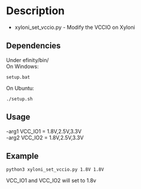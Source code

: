 Description
===========
* xyloni_set_vccio.py - Modify the VCCIO on Xyloni <br/>


## Dependencies
Under efinity/bin/ <br/>
On Windows:
```
setup.bat
```

On Ubuntu:
```
./setup.sh
```

## Usage
-arg1 VCC_IO1 = 1.8V,2.5V,3.3V<br/>
-arg2 VCC_IO2 = 1.8V,2.5V,3.3V<br/>

## Example
```
python3 xyloni_set_vccio.py 1.8V 1.8V
```
VCC_IO1 and VCC_IO2 will set to 1.8v<br/>

